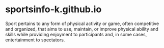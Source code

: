 # sportsinfo-k.github.io
Sport pertains to any form of physical activity or game, often competitive and organized, that aims to use, maintain, or improve physical ability and skills while providing enjoyment to participants and, in some cases, entertainment to spectators.
